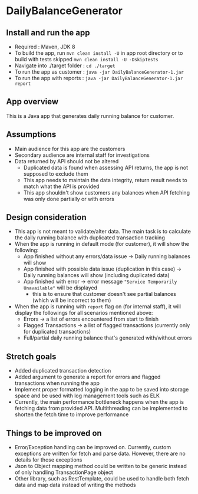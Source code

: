 # DailyBalanceGenerator


## Install and run the app
- Required : Maven, JDK 8
- To build the app, run `mvn clean install -U` in app root directory or to build with tests skipped `mvn clean install -U -DskipTests` 
- Navigate into ./target folder : `cd ./target`
- To run the app as customer : `java -jar DailyBalanceGenerator-1.jar`
- To run the app with reports : `java -jar DailyBalanceGenerator-1.jar report`

## App overview
This is a Java app that generates daily running balance for customer.


## Assumptions 
- Main audience for this app are the customers
- Secondary audience are internal staff for investigations
- Data returned by API should not be altered
    - Duplicated data is found when assessing API returns, the app is not supposed to exclude them
    - This app needs to maintain the data integrity, return result needs to match what the API is provided
    - This app shouldn't show customers any balances when API fetching was only done partially or with errors

## Design consideration
- This app is not meant to validate/alter data. The main task is to calculate the daily running balance with duplicated transaction tracking
- When the app is running in default mode (for customer), it will show the following:
    - App finished without any errors/data issue &rarr; Daily running balances will show
    - App finished with possible data issue (duplication in this case) &rarr; Daily running balances will show (including duplicated data)
    - App finished with error &rarr; error message `"Service Temporarily Unavailable"` will be displayed
      - this is to ensure that customer doesn't see partial balances (which will be incorrect to them)
- When the app is running with `report` flag on (for internal staff), it will display the followings for all scenarios mentioned above:
  - Errors &rarr; a list of errors encountered from start to finish
  - Flagged Transactions &rarr; a list of flagged transactions (currently only for duplicated transactions)
  - Full/partial daily running balance that's generated with/without errors


## Stretch goals
- Added duplicated transaction detection
- Added argument to generate a report for errors and flagged transactions when running the app
- Implement proper formatted logging in the app to be saved into storage space and be used with log management tools such as ELK
- Currently, the main performance bottleneck happens when the app is fetching data from provided API. Multithreading can be implemented to shorten the fetch time to improve performance


## Things to be improved on
- Error/Exception handling can be improved on. Currently, custom exceptions are written for fetch and parse data. However, there are no details for those exceptions
- Json to Object mapping method could be written to be generic instead of only handling TransactionPage object
- Other library, such as RestTemplate, could be used to handle both fetch data and map data instead of writing the methods